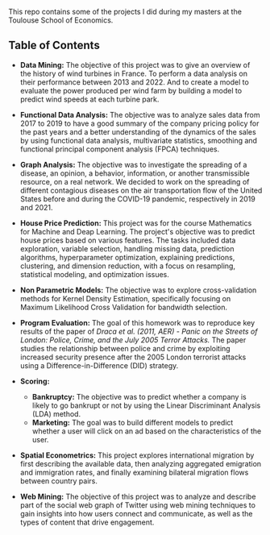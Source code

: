 This repo contains some of the projects I did during my masters at the Toulouse School of Economics.

Table of Contents
-
  - **Data Mining:** The objective of this project was to give an overview of the history of wind turbines in France. To perform a data analysis on their performance between 2013 and 2022. And to create a model to evaluate the power produced per wind farm by building a model to predict wind speeds at each turbine park.
  
  - **Functional Data Analysis:** The objective was to analyze sales data from 2017 to 2019 to have a good summary of the company pricing policy for the past years and a better understanding of the dynamics of the sales by using  functional data analysis, multivariate statistics, smoothing and functional principal component analysis (FPCA) techniques.
  
  - **Graph Analysis:** The objective was to investigate the spreading of a disease, an opinion, a behavior, information, or another transmissible resource, on a real network. We decided to work on the spreading of different contagious diseases on the air transportation flow of the United States before and
during the COVID-19 pandemic, respectively in 2019 and 2021.
  
  - **House Price Prediction:** This project was for the course Mathematics for Machine and Deap Learning. The project's objective was to predict house prices based on various features. The tasks included data exploration, variable selection, handling missing data, prediction algorithms, hyperparameter optimization, explaining predictions, clustering, and dimension reduction, with a focus on resampling, statistical modeling, and optimization issues.
  
  - **Non Parametric Models:** The objective was to explore cross-validation methods for Kernel Density Estimation, specifically focusing on Maximum Likelihood Cross Validation for bandwidth selection.
  
  - **Program Evaluation:** The goal of this homework was to reproduce key results of the paper of _Draca et al. (2011, AER) - Panic on the Streets of London: Police, Crime, and the July 2005 Terror Attacks._  The paper studies the relationship between police and crime by exploiting increased security presence after the 2005 London terrorist attacks using a  Difference-in-Difference (DID) strategy. 
  
  - **Scoring:**
      - **Bankruptcy:** The objective was to predict whether a company is likely to go bankrupt or not by using the Linear Discriminant Analysis (LDA) method. 
      - **Marketing:** The goal was to build different models to predict whether a user will click on an ad based on the characteristics of the user.
  
  - **Spatial Econometrics:** This project explores international migration by first describing the available data, then analyzing aggregated emigration and immigration rates, and finally examining bilateral migration flows between country pairs.
    
  - **Web Mining:** The objective of this project was to analyze and describe part of the social web
graph of Twitter using web mining techniques to gain insights into how users connect and communicate, as well as the types of content that drive engagement.
